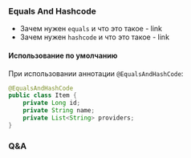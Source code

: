 ### Equals And Hashcode
* Зачем нужен `equals` и что это такое - link
* Зачем нужен `hashcode` и что это такое - link
#### Использование по умолчанию
При использовании аннотации `@EqualsAndHashCode`:
```java
@EqualsAndHashCode
public class Item {
    private Long id;
    private String name;
    private List<String> providers;
}
```


### Q&A
